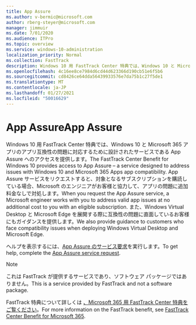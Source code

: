 ```yaml
---
title: App Assure
ms.author: v-bermic@microsoft.com
author: rberg-steyer@microsoft.com
manager: jimmuir
ms.date: 7/01/2020
ms.audience: ITPro
ms.topic: overview
ms.service: windows-10-administration
localization_priority: Normal
ms.collection: FastTrack
description: Windows 10 用 FastTrack Center 特典では、Windows 10 と Microsoft 365 アプリのアプリ互換性の問題に対応するために設計されたサービスである App Assure へのアクセスを提供します。
ms.openlocfilehash: 4c16ee8ce7984d6cd44d623366d190cb51e6f5b6
ms.sourcegitcommit: cd8426ce64dda56439933576e7da75b1c27f5de1
ms.translationtype: MT
ms.contentlocale: ja-JP
ms.lasthandoff: 01/27/2021
ms.locfileid: "50016629"
---
```

# <a name="app-assure"></a><span data-ttu-id="dc11d-103">App Assure</span><span class="sxs-lookup"><span data-stu-id="dc11d-103">App Assure</span></span>

<span data-ttu-id="dc11d-104">Windows 10 用 FastTrack Center 特典では、Windows 10 と Microsoft 365 アプリのアプリ互換性の問題に対応するために設計されたサービスである App Assure へのアクセスを提供します。</span><span class="sxs-lookup"><span data-stu-id="dc11d-104">The FastTrack Center Benefit for Windows 10 provides access to App Assure – a service designed to address issues with Windows 10 and Microsoft 365 Apps app compatibility.</span></span> <span data-ttu-id="dc11d-105">App Assure サービスをリクエストすると、対象となるサブスクリプションを購読している場合、Microsoft のエンジニアがお客様と協力して、アプリの問題に追加料金なしで対処します。</span><span class="sxs-lookup"><span data-stu-id="dc11d-105">When you request the App Assure service, a Microsoft engineer works with you to address valid app issues at no additional cost to you with an eligible subscription.</span></span> <span data-ttu-id="dc11d-106">また、Windows Virtual Desktop と Microsoft Edge を展開する際に互換性の問題に直面しているお客様にもガイダンスを提供します。</span><span class="sxs-lookup"><span data-stu-id="dc11d-106">We also provide guidance to customers who face compatibility issues when deploying Windows Virtual Desktop and Microsoft Edge.</span></span> 

<span data-ttu-id="dc11d-107">ヘルプを表示するには、[App Assure のサービス要求](https://go.microsoft.com/fwlink/?linkid=2022721)を実行します。</span><span class="sxs-lookup"><span data-stu-id="dc11d-107">To get help, complete the [App Assure service request](https://go.microsoft.com/fwlink/?linkid=2022721).</span></span>

  > [!NOTE]
> <span data-ttu-id="dc11d-108">これは FastTrack が提供するサービスであり、ソフトウェア パッケージではありません。</span><span class="sxs-lookup"><span data-stu-id="dc11d-108">This is a service provided by FastTrack and not a software package.</span></span>

<span data-ttu-id="dc11d-109">FastTrack 特典について詳しくは [、Microsoft 365 用 FastTrack Center 特典をご覧ください](introduction.md)。</span><span class="sxs-lookup"><span data-stu-id="dc11d-109">For more information on the FastTrack benefit, see [FastTrack Center Benefit for Microsoft 365](introduction.md).</span></span>